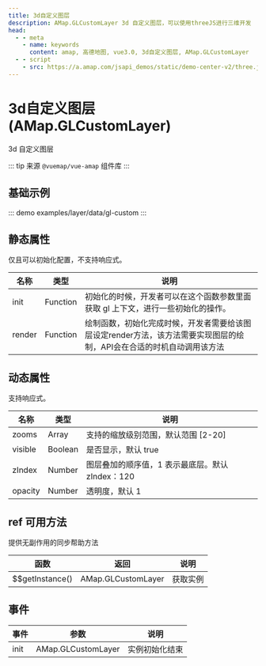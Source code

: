 ```yaml
---
title: 3d自定义图层
description: AMap.GLCustomLayer 3d 自定义图层，可以使用threeJS进行三维开发
head:
  - - meta
    - name: keywords
      content: amap, 高德地图, vue3.0, 3d自定义图层, AMap.GLCustomLayer
  - - script
    - src: https://a.amap.com/jsapi_demos/static/demo-center-v2/three.js
---
```


# 3d自定义图层 (AMap.GLCustomLayer)
3d 自定义图层

::: tip
来源 ```@vuemap/vue-amap``` 组件库
:::

## 基础示例

::: demo
examples/layer/data/gl-custom
:::


## 静态属性
仅且可以初始化配置，不支持响应式。

名称 | 类型 | 说明
---|---|---|
init  | Function | 初始化的时候，开发者可以在这个函数参数里面获取 gl 上下文，进行一些初始化的操作。
render | Function | 绘制函数，初始化完成时候，开发者需要给该图层设定render方法，该方法需要实现图层的绘制，API会在合适的时机自动调用该方法

## 动态属性
支持响应式。

名称 | 类型 | 说明
---|---|---|
zooms | Array | 支持的缩放级别范围，默认范围 [2-20]
visible | Boolean | 是否显示，默认 true
zIndex | Number | 图层叠加的顺序值，1 表示最底层。默认 zIndex：120
opacity | Number | 透明度，默认 1

## ref 可用方法
提供无副作用的同步帮助方法

函数 | 返回 | 说明
---|---|---|
$$getInstance() | AMap.GLCustomLayer | 获取实例

## 事件

事件 | 参数 | 说明
---|---|---|
init | AMap.GLCustomLayer | 实例初始化结束

